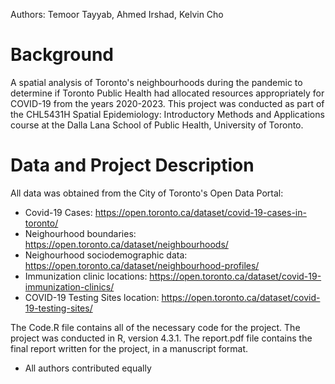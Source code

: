 Authors: Temoor Tayyab, Ahmed Irshad, Kelvin Cho

# Background
A spatial analysis of Toronto's neighbourhoods during the pandemic to determine if Toronto Public Health had allocated resources appropriately for COVID-19 from the years 2020-2023. This project was conducted as part of the CHL5431H Spatial Epidemiology: Introductory Methods and Applications course at the Dalla Lana School of Public Health, University of Toronto. 

# Data and Project Description 
All data was obtained from the City of Toronto's Open Data Portal:
- Covid-19 Cases: https://open.toronto.ca/dataset/covid-19-cases-in-toronto/ 
- Neighourhood boundaries: https://open.toronto.ca/dataset/neighbourhoods/
- Neighourhood sociodemographic data: https://open.toronto.ca/dataset/neighbourhood-profiles/ 
- Immunization clinic locations: https://open.toronto.ca/dataset/covid-19-immunization-clinics/ 
- COVID-19 Testing Sites location: https://open.toronto.ca/dataset/covid-19-testing-sites/


The Code.R file contains all of the necessary code for the project. The project was conducted in R, version 4.3.1. The report.pdf file contains the final report written for the project, in a manuscript format. 

* All authors contributed equally


